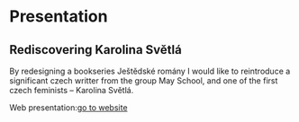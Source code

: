 # Presentation

## Rediscovering Karolina Světlá

By redesigning a bookseries Ještědské romány I would like to reintroduce a significant czech writter from the group May School, and one of the first czech feminists – Karolina Světlá.

Web presentation:[go to website](https://readymag.com/u2432992958/3586067/)
